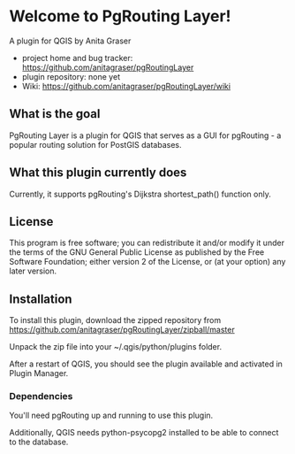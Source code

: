 # Welcome to PgRouting Layer!

A plugin for QGIS by Anita Graser 

* project home and bug tracker: https://github.com/anitagraser/pgRoutingLayer
* plugin repository: none yet
* Wiki: https://github.com/anitagraser/pgRoutingLayer/wiki


## What is the goal

PgRouting Layer is a plugin for QGIS that serves as a GUI for pgRouting - a popular routing solution for PostGIS databases.

## What this plugin currently does

Currently, it supports pgRouting's Dijkstra shortest_path() function only.

## License

This program is free software; you can redistribute it and/or modify
it under the terms of the GNU General Public License as published by
the Free Software Foundation; either version 2 of the License, or
(at your option) any later version.

## Installation

To install this plugin, download the zipped repository from https://github.com/anitagraser/pgRoutingLayer/zipball/master

Unpack the zip file into your ~/.qgis/python/plugins folder.

After a restart of QGIS, you should see the plugin available and activated in Plugin Manager.

### Dependencies

You'll need pgRouting up and running to use this plugin.

Additionally, QGIS needs python-psycopg2 installed to be able to connect to the database.

